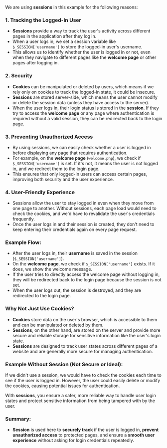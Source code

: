 We are using **sessions** in this example for the following reasons:

### 1. **Tracking the Logged-In User**
   - **Sessions** provide a way to track the user's activity across different pages in the application after they log in. 
   - When a user logs in, we set a session variable like `$_SESSION['username']` to store the logged-in user's username.
   - This allows us to identify whether the user is logged in or not, even when they navigate to different pages like the **welcome page** or other pages after logging in.

### 2. **Security**
   - **Cookies** can be manipulated or deleted by users, which means if we rely only on cookies to track the logged-in state, it could be insecure.
   - **Sessions** are stored server-side, which means the user cannot modify or delete the session data (unless they have access to the server).
   - When the user logs in, their login status is stored in the **session**. If they try to access the **welcome page** or any page where authentication is required without a valid session, they can be redirected back to the login page.

### 3. **Preventing Unauthorized Access**
   - By using sessions, we can easily check whether a user is logged in before displaying any page that requires authentication.
   - For example, on the **welcome page** (`welcome.php`), we check if `$_SESSION['username']` is set. If it's not, it means the user is not logged in, and we redirect them to the login page.
   - This ensures that only logged-in users can access certain pages, improving both security and the user experience.

### 4. **User-Friendly Experience**
   - Sessions allow the user to stay logged in even when they move from one page to another. Without sessions, each page load would need to check the cookies, and we'd have to revalidate the user's credentials frequently.
   - Once the user logs in and their session is created, they don't need to keep entering their credentials again on every page request.

### Example Flow:
   - After the user logs in, their **username** is saved in the session (`$_SESSION['username']`).
   - On the **welcome page**, we check if `$_SESSION['username']` exists. If it does, we show the welcome message.
   - If the user tries to directly access the welcome page without logging in, they will be redirected back to the login page because the session is not set.
   - When the user logs out, the session is destroyed, and they are redirected to the login page.

### Why Not Just Use Cookies?
- **Cookies** store data on the user's browser, which is accessible to them and can be manipulated or deleted by them. 
- **Sessions**, on the other hand, are stored on the server and provide more secure and reliable storage for sensitive information like the user's login state.
- **Sessions** are designed to track user states across different pages of a website and are generally more secure for managing authentication.

### Example Without Session (Not Secure or Ideal):
If we didn't use a session, we would have to check the cookies each time to see if the user is logged in. However, the user could easily delete or modify the cookies, causing potential issues for authentication.

With **sessions**, you ensure a safer, more reliable way to handle user login states and protect sensitive information from being tampered with by the user.

### Summary:
- **Session** is used here to **securely track** if the user is logged in, **prevent unauthorized access** to protected pages, and ensure a **smooth user experience** without asking for login credentials repeatedly.
